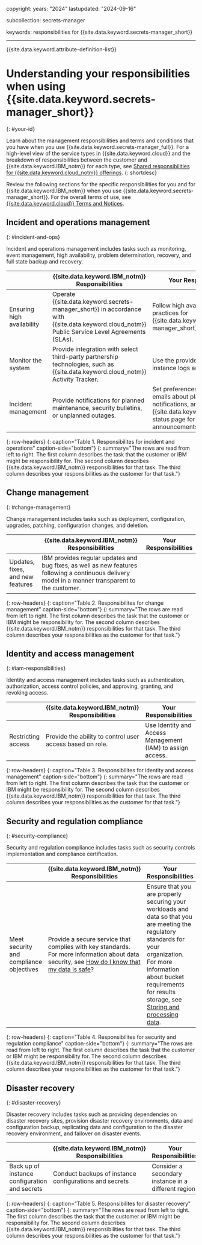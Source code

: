 copyright:
  years: "2024"
lastupdated: "2024-09-16"

subcollection: secrets-manager

keywords: responsibilities for {{site.data.keyword.secrets-manager_short}}

---

{{site.data.keyword.attribute-definition-list}}

# Understanding your responsibilities when using {{site.data.keyword.secrets-manager_short}}
{: #your-id}

Learn about the management responsibilities and terms and conditions that you have when you use {{site.data.keyword.secrets-manager_full}}. For a high-level view of the service types in {{site.data.keyword.cloud}} and the breakdown of responsibilities between the customer and {{site.data.keyword.IBM_notm}} for each type, see [Shared responsibilities for {{site.data.keyword.cloud_notm}} offerings](/docs/overview?topic=overview-shared-responsibilities).
{: shortdesc}

Review the following sections for the specific responsibilities for you and for {{site.data.keyword.IBM_notm}} when you use {{site.data.keyword.secrets-manager_short}}. For the overall terms of use, see [{{site.data.keyword.cloud}} Terms and Notices](/docs/overview?topic=overview-terms).




## Incident and operations management
{: #incident-and-ops}




Incident and operations management includes tasks such as monitoring, event management, high availability, problem determination, recovery, and full state backup and recovery.

|  | {{site.data.keyword.IBM_notm}} Responsibilities | Your Responsibilities |
|----------|-----------------------|--------|
| Ensuring high availability | Operate {{site.data.keyword.secrets-manager_short}} in accordance with {{site.data.keyword.cloud_notm}} Public Service Level Agreements (SLAs). | Follow high availability best practices for {{site.data.keyword.secrets-manager_short}} |
| Monitor the system | Provide integration with select third-party partnership technologies, such as {{site.data.keyword.cloud_notm}} Activity Tracker. | Use the provided tools to review instance logs and activities. |
| Incident management | Provide notifications for planned maintenance, security bulletins, or unplanned outages.  | Set preferences to receive emails about platform notifications, and monitor the {{site.data.keyword.cloud_notm}} status page for general announcements. |
{: row-headers}
{: caption="Table 1. Responsibilites for incident and operations" caption-side="bottom"}
{: summary="The rows are read from left to right. The first column describes the task that the customer or IBM might be responsibility for. The second column describes {{site.data.keyword.IBM_notm}} responsibilities for that task. The third column describes your responsibilities as the customer for that task."}


## Change management
{: #change-management}




Change management includes tasks such as deployment, configuration, upgrades, patching, configuration changes, and deletion.

|      | {{site.data.keyword.IBM_notm}} Responsibilities | Your Responsibilities |
|------|-------------------------------------------------|-----------------------|
| Updates, fixes, and new features | IBM provides regular updates and bug fixes, as well as new features following a continuous delivery model in a manner transparent to the customer. | |
{: row-headers}
{: caption="Table 2. Responsibilites for change management" caption-side="bottom"}
{: summary="The rows are read from left to right. The first column describes the task that the customer or IBM might be responsibility for. The second column describes {{site.data.keyword.IBM_notm}} responsibilities for that task. The third column describes your responsibilities as the customer for that task."}


## Identity and access management
{: #iam-responsibilities}




Identity and access management includes tasks such as authentication, authorization, access control policies, and approving, granting, and revoking access.

|  | {{site.data.keyword.IBM_notm}} Responsibilities | Your Responsibilities |
|----------|-----------------------|--------|
| Restricting access | Provide the ability to control user access based on role. | Use Identity and Access Management (IAM) to assign access. |
{: row-headers}
{: caption="Table 3. Responsibilites for identity and access management" caption-side="bottom"}
{: summary="The rows are read from left to right. The first column describes the task that the customer or IBM might be responsibility for. The second column describes {{site.data.keyword.IBM_notm}} responsibilities for that task. The third column describes your responsibilities as the customer for that task."}

## Security and regulation compliance
{: #security-compliance}




Security and regulation compliance includes tasks such as security controls implementation and compliance certification.

|  | {{site.data.keyword.IBM_notm}} Responsibilities | Your Responsibilities |
|----------|-----------------------|--------|
| Meet security and compliance objectives | Provide a secure service that complies with key standards. For more information about data security, see [How do I know that my data is safe](/docs/overview?topic=overview-security)?  | Ensure that you are properly securing your workloads and data so that you are meeting the regulatory standards for your organization. For more information about bucket requirements for results storage, see [Storing and processing data](/docs/secrets-manager?topic=secrets-manager-storage). |
{: row-headers}
{: caption="Table 4. Responsibilites for security and regulation compliance" caption-side="bottom"}
{: summary="The rows are read from left to right. The first column describes the task that the customer or IBM might be responsibility for. The second column describes {{site.data.keyword.IBM_notm}} responsibilities for that task. The third column describes your responsibilities as the customer for that task."}

## Disaster recovery
{: #disaster-recovery}




Disaster recovery includes tasks such as providing dependencies on disaster recovery sites, provision disaster recovery environments, data and configuration backup, replicating data and configuration to the disaster recovery environment, and failover on disaster events.

|  | {{site.data.keyword.IBM_notm}} Responsibilities | Your Responsibilities |
|----------|-----------------------|--------|
| Back up of instance configuration and secrets | Conduct backups of instance configurations and secrets | Consider a secondary instance in a different region.  |
{: row-headers}
{: caption="Table 5. Responsibilites for disaster recovery" caption-side="bottom"}
{: summary="The rows are read from left to right. The first column describes the task that the customer or IBM might be responsibility for. The second column describes {{site.data.keyword.IBM_notm}} responsibilities for that task. The third column describes your responsibilities as the customer for that task."}
